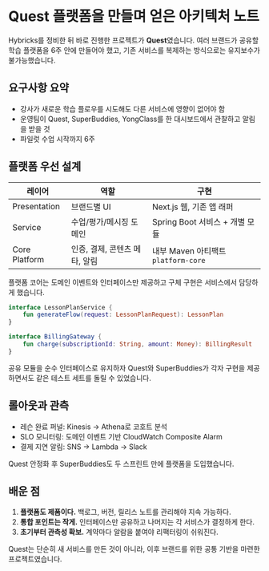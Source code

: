 # Quest 플랫폼을 만들며 얻은 아키텍처 노트

Hybricks를 정비한 뒤 바로 진행한 프로젝트가 **Quest**였습니다. 여러 브랜드가 공유할 학습 플랫폼을 6주 안에 만들어야 했고, 기존 서비스를 복제하는 방식으로는 유지보수가 불가능했습니다.

## 요구사항 요약

- 강사가 새로운 학습 플로우를 시도해도 다른 서비스에 영향이 없어야 함
- 운영팀이 Quest, SuperBuddies, YongClass를 한 대시보드에서 관찰하고 알림을 받을 것
- 파일럿 수업 시작까지 6주

## 플랫폼 우선 설계

| 레이어 | 역할 | 구현 |
| --- | --- | --- |
| Presentation | 브랜드별 UI | Next.js 웹, 기존 앱 래퍼 |
| Service | 수업/평가/메시징 도메인 | Spring Boot 서비스 + 개별 모듈 |
| Core Platform | 인증, 결제, 콘텐츠 메타, 알림 | 내부 Maven 아티팩트 `platform-core` |

플랫폼 코어는 도메인 이벤트와 인터페이스만 제공하고 구체 구현은 서비스에서 담당하게 했습니다.

```kotlin
interface LessonPlanService {
    fun generateFlow(request: LessonPlanRequest): LessonPlan
}

interface BillingGateway {
    fun charge(subscriptionId: String, amount: Money): BillingResult
}
```

공유 모듈을 순수 인터페이스로 유지하자 Quest와 SuperBuddies가 각자 구현을 제공하면서도 같은 테스트 세트를 돌릴 수 있었습니다.

## 롤아웃과 관측

- 레슨 완료 퍼널: Kinesis → Athena로 코호트 분석
- SLO 모니터링: 도메인 이벤트 기반 CloudWatch Composite Alarm
- 결제 지연 알림: SNS → Lambda → Slack

Quest 안정화 후 SuperBuddies도 두 스프린트 만에 플랫폼을 도입했습니다.

## 배운 점

1. **플랫폼도 제품이다.** 백로그, 버전, 릴리스 노트를 관리해야 지속 가능하다.
2. **통합 포인트는 작게.** 인터페이스만 공유하고 나머지는 각 서비스가 결정하게 한다.
3. **초기부터 관측성 확보.** 계약마다 알람을 붙여야 리팩터링이 쉬워진다.

Quest는 단순히 새 서비스를 만든 것이 아니라, 이후 브랜드를 위한 공통 기반을 마련한 프로젝트였습니다.
